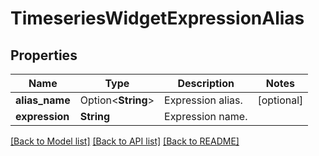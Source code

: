 # TimeseriesWidgetExpressionAlias

## Properties

Name | Type | Description | Notes
------------ | ------------- | ------------- | -------------
**alias_name** | Option<**String**> | Expression alias. | [optional]
**expression** | **String** | Expression name. | 

[[Back to Model list]](../README.md#documentation-for-models) [[Back to API list]](../README.md#documentation-for-api-endpoints) [[Back to README]](../README.md)


